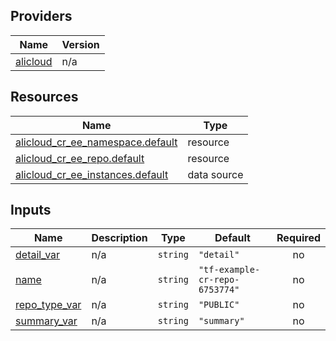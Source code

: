 <!-- BEGIN_TF_DOCS -->
## Providers

| Name | Version |
|------|---------|
| <a name="provider_alicloud"></a> [alicloud](#provider\_alicloud) | n/a |

## Resources

| Name | Type |
|------|------|
| [alicloud_cr_ee_namespace.default](https://registry.terraform.io/providers/hashicorp/alicloud/latest/docs/resources/cr_ee_namespace) | resource |
| [alicloud_cr_ee_repo.default](https://registry.terraform.io/providers/hashicorp/alicloud/latest/docs/resources/cr_ee_repo) | resource |
| [alicloud_cr_ee_instances.default](https://registry.terraform.io/providers/hashicorp/alicloud/latest/docs/data-sources/cr_ee_instances) | data source |

## Inputs

| Name | Description | Type | Default | Required |
|------|-------------|------|---------|:--------:|
| <a name="input_detail_var"></a> [detail\_var](#input\_detail\_var) | n/a | `string` | `"detail"` | no |
| <a name="input_name"></a> [name](#input\_name) | n/a | `string` | `"tf-example-cr-repo-6753774"` | no |
| <a name="input_repo_type_var"></a> [repo\_type\_var](#input\_repo\_type\_var) | n/a | `string` | `"PUBLIC"` | no |
| <a name="input_summary_var"></a> [summary\_var](#input\_summary\_var) | n/a | `string` | `"summary"` | no |
<!-- END_TF_DOCS -->    